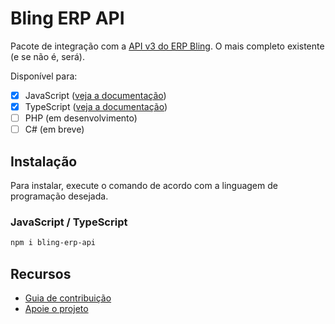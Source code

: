 # Bling ERP API

Pacote de integração com a [API v3 do ERP Bling](https://developer.bling.com.br).
O mais completo existente (e se não é, será).

Disponível para:

- [x] JavaScript ([veja a documentação](https://github.com/AlexandreBellas/bling-erp-api/tree/develop/typescript/README.md))
- [x] TypeScript ([veja a documentação](https://github.com/AlexandreBellas/bling-erp-api/tree/develop/typescript/README.md))
- [ ] PHP (em desenvolvimento)
- [ ] C# (em breve)

## Instalação

Para instalar, execute o comando de acordo com a linguagem de programação
desejada.

### JavaScript / TypeScript

```bash
npm i bling-erp-api
```

## Recursos

- [Guia de contribuição](https://github.com/AlexandreBellas/bling-erp-api/blob/v5.0.0/CONTRIBUTING.md)
- [Apoie o projeto](https://www.paypal.com/donate/?hosted_button_id=G2NJKZ5MUMKBS)
